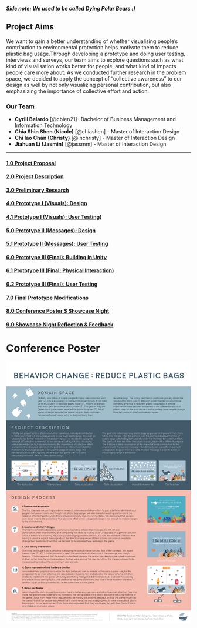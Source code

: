 ___Side note: We used to be called Dying Polar Bears :)___

## Project Aims
We want to gain a better understanding of whether visualising people’s contribution to environmental protection helps motivate them to reduce plastic bag usage.Through developing a prototype and doing user testing, interviews and surveys, our team aims to explore questions such as what kind of visualisation works better for people, and what kind of impacts people care more about. 
As we conducted further research in the problem space, we decided to apply the concept of “collective awareness” to our design as well by not only visualizing personal contribution, but also emphasizing the importance of collective effort and action.

### Our Team
* **Cyrill Belardo** [@cbien21]- Bachelor of Business Management and Information Technology
* **Chia Shin Shen (Nicole)** [@chiashen] - Master of Interaction Design
* **Chi Iao Chan (Christy)** [@inchristy] - Master of Interaction Design
* **Jiahuan Li (Jasmin)** [@jassmm] - Master of Interaction Design

***
#### [1.0 Project Proposal](https://github.com/deco3500-2018/WeepingWhales/wiki)
#### [2.0 Project Description](https://github.com/deco3500-2018/WeepingWhales/wiki/2.0-Project-Description)
#### [3.0 Preliminary Research](https://github.com/deco3500-2018/WeepingWhales/wiki/3.0-Preliminary-Research)
#### [4.0 Prototype I (Visuals): Design](https://github.com/deco3500-2018/WeepingWhales/wiki/4.0-Prototype-I-(Visuals))
#### [4.1 Prototype I (Visuals): User Testing](https://github.com/deco3500-2018/WeepingWhales/wiki/4.1-Prototype-I-(Visuals):-User-Testing))
#### [5.0 Prototype II (Messages): Design](https://github.com/deco3500-2018/WeepingWhales/wiki/5.0-Prototype-II-(Messages):-Design)
#### [5.1 Prototype II (Messages): User Testing](https://github.com/deco3500-2018/WeepingWhales/wiki/5.1-Prototype-II-(Messages):-User-Testing)
#### [6.0 Prototype III (Final): Building in Unity](https://github.com/deco3500-2018/WeepingWhales/wiki/6.0-Prototype-III-(Final):-Building-in-Unity)
#### [6.1 Prototype III (Final: Physical Interaction)](https://github.com/deco3500-2018/WeepingWhales/wiki/6.1-Prototype-III-(Final):-Physical-interaction)
#### [6.2 Prototype III (Final): User Testing](https://github.com/deco3500-2018/WeepingWhales/wiki/6.2-Prototype-III-(Final):-User-Testing)
#### [7.0 Final Prototype Modifications](https://github.com/deco3500-2018/WeepingWhales/wiki/7.0-Final-Prototype-Modifications)
#### [8.0 Conference Poster $ Showcase Night](https://github.com/deco3500-2018/WeepingWhales/wiki/8.0-Conference-Poster-&-Showcase-Night)
#### [9.0 Showcase Night Reflection & Feedback](https://github.com/deco3500-2018/WeepingWhales/wiki/9.0-Showcase-Night-Reflection-&-Feedback)

# Conference Poster
![](https://github.com/deco3500-2018/WeepingWhales/blob/master/socialmobile-conferenceposter.jpg)

